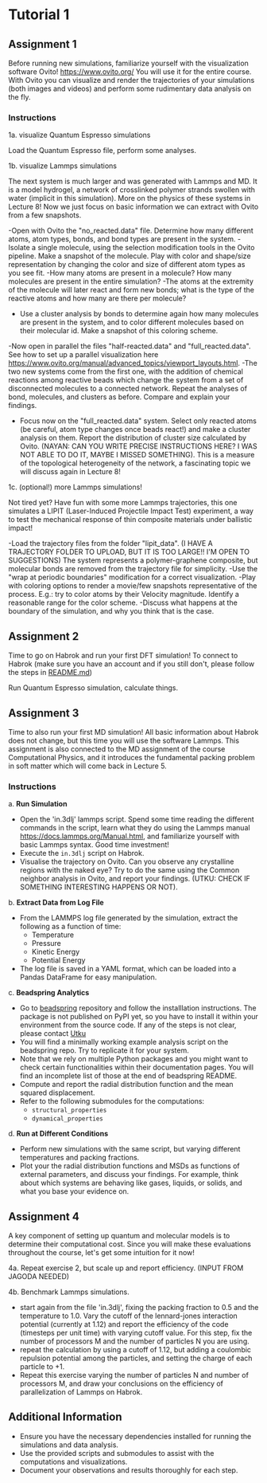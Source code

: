 # Tutorial 1

## Assignment 1

Before running new simulations, familiarize yourself with the visualization software Ovito! https://www.ovito.org/ You will use it for the entire course. 
With Ovito you can visualize and render the trajectories of your simulations (both images and videos) and perform some rudimentary data analysis on the fly.

### Instructions

1a. visualize Quantum Espresso simulations

Load the Quantum Espresso file, perform some analyses.

1b. visualize Lammps simulations

The next system is much larger and was generated with Lammps and MD. It is a model hydrogel, a network of crosslinked polymer strands swollen with water (implicit in this simulation). More on the physics of these systems in Lecture 8!
Now we just focus on basic information we can extract with Ovito from a few snapshots.

-Open with Ovito the "no_reacted.data" file. Determine how many different atoms, atom types, bonds, and bond types are present in the system.
-Isolate a single molecule, using the selection modification tools in the Ovito pipeline. Make a snapshot of the molecule. Play with color and shape/size representation by changing the color and size of different atom types as you see fit.
-How many atoms are present in a molecule? How many molecules are present in the entire simulation? 
-The atoms at the extremity of the molecule will later react and form new bonds; what is the type of the reactive atoms and how many are there per molecule?
- Use a cluster analysis by bonds to determine again how many molecules are present in the system, and to color different molecules based on their molecular id. Make a snapshot of this coloring scheme.

-Now open in parallel the files "half-reacted.data" and "full_reacted.data". See how to set up a parallel visualization here https://www.ovito.org/manual/advanced_topics/viewport_layouts.html.
-The two new systems come from the first one, with the addition of chemical reactions among reactive beads which change the system from a set of disconnected molecules to a connected network. Repeat the analyses of bond, molecules, and clusters 
as before. Compare and explain your findings.
- Focus now on the "full_reacted.data" system. Select only reacted atoms (be careful, atom type changes once beads react!) and make a cluster analysis on them. Report the distribution of cluster size calculated by Ovito. (NAYAN: CAN YOU WRITE PRECISE INSTRUCTIONS HERE? I WAS NOT ABLE TO DO IT, MAYBE I MISSED SOMETHING).
This is a measure of the topological heterogeneity of the network, a fascinating topic we will discuss again in Lecture 8!  


1c. (optional!) more Lammps simulations!

Not tired yet? Have fun with some more Lammps trajectories, this one simulates a LIPIT (Laser-Induced Projectile Impact Test) experiment, a way to test the mechanical response of thin composite materials under ballistic impact!

-Load the trajectory files from the folder "lipit_data". (I HAVE A TRAJECTORY FOLDER TO UPLOAD, BUT IT IS TOO LARGE!! I'M OPEN TO SUGGESTIONS)
The system represents a polymer-graphene composite, but molecular bonds are removed from the trajectory file for simplicity. 
-Use the "wrap at periodic boundaries" modification for a correct visualization.
-Play with coloring options to render a movie/few snapshots representative of the process. E.g.: try to color atoms by their Velocity magnitude. Identify a reasonable range for the color scheme.
-Discuss what happens at the boundary of the simulation, and why you think that is the case.


## Assignment 2

Time to go on Habrok and run your first DFT simulation! To connect to Habrok (make sure you have an account and if you still don't, please follow the steps in [README.md](https://github.com/giuntoli-group/nanoscale-material-modelling/blob/main/README.md))

Run Quantum Espresso simulation, calculate things.

## Assignment 3

Time to also run your first MD simulation! All basic information about Habrok does not change, but this time you will use the software Lammps. 
This assignment is also connected to the MD assignment of the course Computational Physics, and it introduces the fundamental packing problem in soft matter which will come back in Lecture 5.

### Instructions

a. **Run Simulation**
   - Open the 'in.3dlj' lammps script.
     Spend some time reading the different commands in the script, learn what they do using the Lammps manual https://docs.lammps.org/Manual.html, and familiarize yourself with basic Lammps syntax. Good time investment! 
   - Execute the `in.3dlj` script on Habrok.
   - Visualise the trajectory on Ovito. Can you observe any crystalline regions with the naked eye? Try to do the same using the Common neighbor analysis in Ovito, and report your findings. (UTKU: CHECK IF SOMETHING INTERESTING HAPPENS OR NOT).

b. **Extract Data from Log File**
   - From the LAMMPS log file generated by the simulation, extract the following as a function of time:
     - Temperature
     - Pressure
     - Kinetic Energy
     - Potential Energy
   - The log file is saved in a YAML format, which can be loaded into a Pandas DataFrame for easy manipulation.

c. **Beadspring Analytics**
   - Go to [beadspring](https://github.com/utkugurel/beadspring) repository and follow the installlation instructions. The package is not published on PyPI yet, so you have to install it within your environment from the source code. If any of the steps is not clear, please contact [Utku](u.y.gurel@rug.nl)
   - You will find a minimally working example analysis script on the beadspring repo. Try to replicate it for your system. 
   - Note that we rely on multiple Python packages and you might want to check certain functionalities within their documentation pages. You will find an incomplete list of those at the end of beadspring README.
   - Compute and report the radial distribution function and the mean squared displacement.
   - Refer to the following submodules for the computations:
     - `structural_properties`
     - `dynamical_properties`

d. **Run at Different Conditions**
   - Perform new simulations with the same script, but varying different temperatures and packing fractions.
   - Plot your the radial distribution functions and MSDs as functions of external parameters, and discuss your findings. For example, think about which systems are behaving like gases, liquids, or solids, and what you base your evidence on.

## Assignment 4

A key component of setting up quantum and molecular models is to determine their computational cost. Since you will make these evaluations throughout the course, let's get some intuition for it now!

4a. Repeat exercise 2, but scale up and report efficiency. (INPUT FROM JAGODA NEEDED)

4b. Benchmark Lammps simulations.
   - start again from the file 'in.3dlj', fixing the packing fraction to 0.5 and the temperature to 1.0. Vary the cutoff of the lennard-jones interaction potential (currently at 1.12) and report the efficiency of the code (timesteps per unit time)
     with varying cutoff value. For this step, fix the number of processors M and the number of particles N you are using.
   - repeat the calculation by using a cutoff of 1.12, but adding a coulombic repulsion potential among the particles, and setting the charge of each particle to +1.
   - Repeat this exercise varying the number of particles N and number of processors M, and draw your conclusions on the efficiency of parallelization of Lammps on Habrok.

## Additional Information

- Ensure you have the necessary dependencies installed for running the simulations and data analysis.
- Use the provided scripts and submodules to assist with the computations and visualizations.
- Document your observations and results thoroughly for each step.

